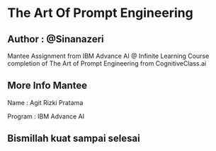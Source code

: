 # The Art Of Prompt Engineering

## Author : @Sinanazeri

Mantee Assignment from IBM Advance AI @ Infinite Learning Course completion of The Art of Prompt Engineering from CognitiveClass.ai

## More Info Mantee

Name : Agit Rizki Pratama

Program : IBM Advance AI
## Bismillah kuat sampai selesai
